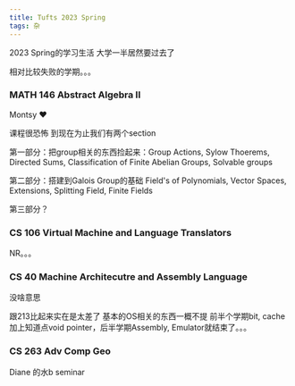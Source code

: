 ```yaml
---
title: Tufts 2023 Spring
tags: 杂
---
```


2023 Spring的学习生活 大学一半居然要过去了

<!--more-->

相对比较失败的学期。。。

### MATH 146 Abstract Algebra II

Montsy ❤️

课程很恐怖 到现在为止我们有两个section

第一部分：把group相关的东西捡起来：Group Actions, Sylow Thoerems, Directed Sums, Classification of Finite Abelian Groups, Solvable groups

第二部分：搭建到Galois Group的基础 Field's of Polynomials, Vector Spaces, Extensions, Splitting Field, Finite Fields

第三部分？

### CS 106 Virtual Machine and Language Translators

NR。。。

### CS 40 Machine Architecutre and Assembly Language

没啥意思

跟213比起来实在是太差了 基本的OS相关的东西一概不提 前半个学期bit, cache加上知道点void pointer，后半学期Assembly, Emulator就结束了。。。

### CS 263 Adv Comp Geo

Diane 的水b seminar
